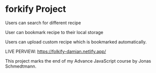 # forkify Project

Users can search for different recipe

User can bookmark recipe to their local storage

Users can upload custom recipe which is bookmarked automatically.

LIVE PERVIEW: https://folkify-damian.netlify.app/

This project marks the end of my Advance JavaScript course by Jonas Schmedtmann.
